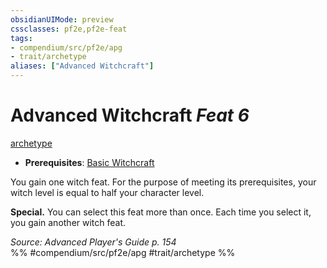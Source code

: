 ```yaml
---
obsidianUIMode: preview
cssclasses: pf2e,pf2e-feat
tags:
- compendium/src/pf2e/apg
- trait/archetype
aliases: ["Advanced Witchcraft"]
---
```

# Advanced Witchcraft  *Feat 6*  
[archetype](rules/traits/archetype.md "Archetype Feat Trait")  

- **Prerequisites**: [Basic Witchcraft](compendium/feats/basic-witchcraft-apg.md)

You gain one witch feat. For the purpose of meeting its prerequisites, your witch level is equal to half your character level.

**Special.** You can select this feat more than once. Each time you select it, you gain another witch feat.

*Source: Advanced Player's Guide p. 154*  
%% #compendium/src/pf2e/apg #trait/archetype %%